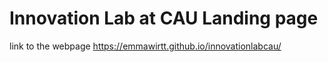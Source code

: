 # Innovation Lab at CAU Landing page

link to the webpage https://emmawirtt.github.io/innovationlabcau/
